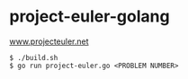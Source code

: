 # project-euler-golang
www.projecteuler.net

`$ ./build.sh`      
`$ go run project-euler.go <PROBLEM NUMBER>`
